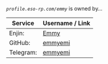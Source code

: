 *`profile.eso-rp.com/emmy`* is owned by&hellip;

Service   | Username / Link
--------- | ---------------
Enjin:    | [Emmy](http://eso-rp.com/profile/emmy)
GitHub:   | [emmyemi](https://github.com/emmyemi)
Telegram: | [emmyemi](https://t.me/emmyemi)
